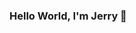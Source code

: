 ### Hello World, I'm Jerry 👋

<!--
**JerryZhang0920/JerryZhang0920** is a ✨ _special_ ✨ repository because its `README.md` (this file) appears on your GitHub profile.

:mortar_board: I’m currently studying at Crestwood Preparatory College and I will be graduating with the class of 2022.
🌱 I’m currently learning Java and JavaScript
📫 How to reach me: jinxuan0920@gmail.com
⚡ Fun fact: I'm an experienced Minecraft Archietect :)
